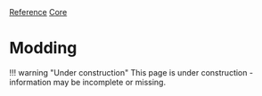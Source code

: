 <div class="ompdoc-api-breadcrumbs">
<a href="../../">Reference</a>
<a href="../">Core</a>
</div>

# Modding

!!! warning "Under construction"
    This page is under construction - information may be incomplete or missing.
